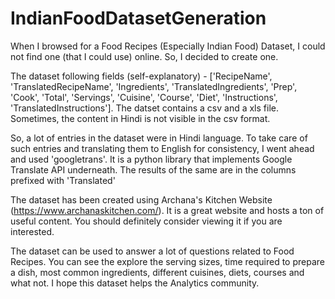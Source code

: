 # IndianFoodDatasetGeneration

When I browsed for a Food Recipes (Especially Indian Food) Dataset, I could not find one (that I could use) online. So, I decided to create one.

The dataset following fields (self-explanatory) - ['RecipeName', 'TranslatedRecipeName', 'Ingredients', 'TranslatedIngredients', 'Prep', 'Cook', 'Total', 'Servings', 'Cuisine', 'Course', 'Diet', 'Instructions', 'TranslatedInstructions']. The datset contains a csv and a xls file. Sometimes, the content in Hindi is not visible in the csv format.

So, a lot of entries in the dataset were in Hindi language. To take care of such entries and translating them to English for consistency, I went ahead and used 'googletrans'. It is a python library that implements Google Translate API underneath. The results of the same are in the columns prefixed with 'Translated'

The dataset has been created using Archana's Kitchen Website (https://www.archanaskitchen.com/). It is a great website and hosts a ton of useful content. You should definitely consider viewing it if you are interested.

The dataset can be used to answer a lot of questions related to Food Recipes. You can see the explore the serving sizes, time required to prepare a dish, most common ingredients, different cuisines, diets, courses and what not. I hope this dataset helps the Analytics community.

